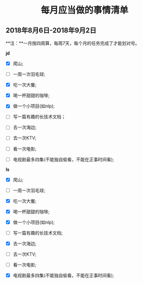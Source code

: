 # <center>每月应当做的事情清单</center>

## 2018年8月6日-2018年9月2日

**注：**一月按四周算，每周7天，每个月的任务完成了才能划对号。

**jd**

- [x] 爬山;
- [ ] 一周一次羽毛球;
- [x] 吃一次大餐;
- [x] 喝一杯甜甜的咖啡;
- [x] 做一个小项目(如nlp);
- [ ] 写一篇有趣的长技术文档；
- [ ] 去一次海边;
- [ ] 去一次KTV;
- [ ] 看一次电影;
- [ ] 电视剧最多四集(不能独自偷看，不能在正事时间看);


**ls**

- [x] 爬山;
- [ ] 一周一次羽毛球;
- [x] 吃一次大餐;
- [x] 喝一杯甜甜的咖啡;
- [x] 做一个小项目(如nlp);
- [ ] 写一篇有趣的长技术文档;
- [x] 去一次海边;
- [ ] 去一次KTV;
- [ ] 看一次电影;
- [x] 电视剧最多四集(不能独自偷看，不能在正事时间看);

